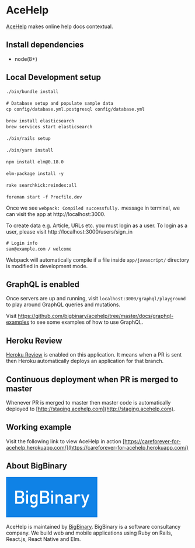 # AceHelp

[AceHelp](https://www.acehelp.com) makes online help docs contextual.

## Install dependencies

- node(8+)

## Local Development setup

```
./bin/bundle install

# Database setup and populate sample data
cp config/database.yml.postgresql config/database.yml

brew install elasticsearch
brew services start elasticsearch

./bin/rails setup

./bin/yarn install

npm install elm@0.18.0

elm-package install -y

rake searchkick:reindex:all

foreman start -f Procfile.dev
```

Once we see `webpack: Compiled successfully.` message in terminal,
we can visit the app at http://localhost:3000.

To create data e.g. Article, URLs etc. you must login as a user.
To login as a user, please visit http://localhost:3000/users/sign_in

```
# Login info
sam@example.com / welcome
```

Webpack will automatically compile if a file inside `app/javascript/` directory is modified in development mode.

## GraphQL is enabled
Once servers are up and running, visit `localhost:3000/graphql/playground` to play around GraphQL queries and mutations.

Visit https://github.com/bigbinary/acehelp/tree/master/docs/graphql-examples
to see some examples of how to use GraphQL.

## Heroku Review

[Heroku Review](https://devcenter.heroku.com/articles/github-integration-review-apps)
is enabled on this application. It means when a PR is sent then Heroku
automatically deploys an application for that branch.

## Continuous deployment when PR is merged to master

Whenever PR is merged to master then master code is automatically deployed to [http://staging.acehelp.com](http://staging.acehelp.com).

## Working example
Visit the following link to view AceHelp in action
[https://careforever-for-acehelp.herokuapp.com/](https://careforever-for-acehelp.herokuapp.com/)

## About BigBinary

![BigBinary](https://raw.githubusercontent.com/bigbinary/bigbinary-assets/press-assets/PNG/logo-light-solid-small.png?raw=true)

AceHelp is maintained by [BigBinary](https://www.BigBinary.com). BigBinary is a software consultancy company. We build web and mobile applications using Ruby on Rails, React.js, React Native and Elm.
